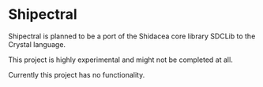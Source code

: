 # Shipectral
Shipectral is planned to be a port of the Shidacea core library SDCLib to the Crystal language.

This project is highly experimental and might not be completed at all.

Currently this project has no functionality.
